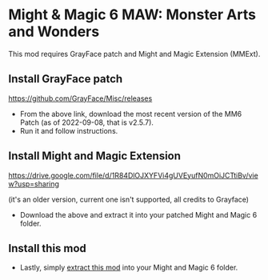 # Might & Magic 6 MAW: Monster Arts and Wonders

This mod requires GrayFace patch and Might and Magic Extension (MMExt).

## Install GrayFace patch

https://github.com/GrayFace/Misc/releases

* From the above link, download the most recent version of the MM6 Patch (as of 2022-09-08, that is v2.5.7).
* Run it and follow instructions.  

## Install Might and Magic Extension

https://drive.google.com/file/d/1R84DlOJXYFVi4gUVEyufN0mOiJCTtiBv/view?usp=sharing

(it's an older version, current one isn't supported, all credits to Grayface)

* Download the above and extract it into your patched Might and Magic 6 folder.

## Install this mod

* Lastly, simply [extract this mod](https://github.com/Malekitsu/MM6-MAW-Monster-Arts-and-Wonders/releases) into your Might and Magic 6 folder.

